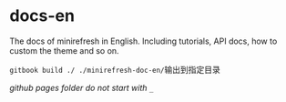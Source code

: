 # docs-en

The docs of minirefresh in English. Including tutorials, API docs, how to custom the theme and so on.

`gitbook build ./ ./minirefresh-doc-en/`输出到指定目录

_github pages folder do not start with `_`_

